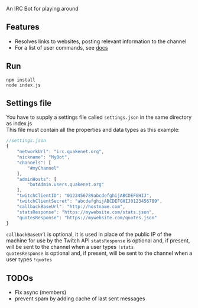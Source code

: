 An IRC Bot for playing around

## Features
* Resolves links to websites, posting relevant information to the channel
* For a list of user commands, see [docs](docs/)

## Run
```
npm install
node index.js
```
## Settings file
You have to supply a settings file called `settings.json` in the same directory as index.js  
This file must contain all the properties and data types as this example:

```javascript
//settings.json
{
    "networkUrl": "irc.quakenet.org",
    "nickname": "MyBot",
    "channels": [
        "#myChannel"
    ],
    "adminHosts": [
        "botAdmin.users.quakenet.org"
    ],
    "twitchClientID": "0123456789abcdefghijABCDEFGHIJ",
	"twitchClientSecret": "abcdefghijABCDEFGHIJ0123456789",
    "callbackBaseUrl": "http://hostname.com",
    "statsResponse": "https://mywebsite.com/stats.json",
    "quotesResponse": "https://mywebsite.com/quotes.json"
}
```
`callbackBaseUrl` is optional, it is used in place of the public IP of the machine for use by the Twitch API
`statsResponse` is optional and, if present, will be sent to the channel when a user types `!stats`  
`quotesResponse` is optional and, if present, will be sent to the channel when a user types `!quotes`

## TODOs
* Fix async (members)
* prevent spam by adding cache of last sent messages